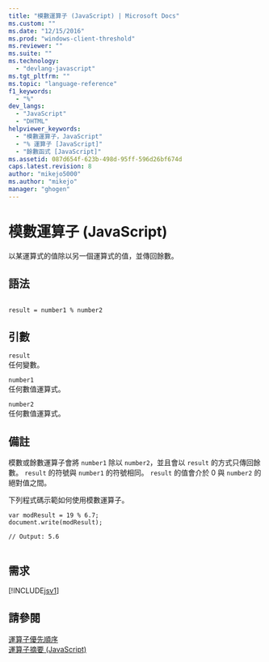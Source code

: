 ```yaml
---
title: "模數運算子 (JavaScript) | Microsoft Docs"
ms.custom: ""
ms.date: "12/15/2016"
ms.prod: "windows-client-threshold"
ms.reviewer: ""
ms.suite: ""
ms.technology: 
  - "devlang-javascript"
ms.tgt_pltfrm: ""
ms.topic: "language-reference"
f1_keywords: 
  - "%"
dev_langs: 
  - "JavaScript"
  - "DHTML"
helpviewer_keywords: 
  - "模數運算子，JavaScript"
  - "% 運算子 [JavaScript]"
  - "餘數函式 [JavaScript]"
ms.assetid: 087d654f-623b-498d-95ff-596d26bf674d
caps.latest.revision: 8
author: "mikejo5000"
ms.author: "mikejo"
manager: "ghogen"
---
```

# 模數運算子 (JavaScript)
以某運算式的值除以另一個運算式的值，並傳回餘數。  
  
## 語法  
  
```  
  
result = number1 % number2  
```  
  
## 引數  
 `result`  
 任何變數。  
  
 `number1`  
 任何數值運算式。  
  
 `number2`  
 任何數值運算式。  
  
## 備註  
 模數或餘數運算子會將 `number1` 除以 `number2`，並且會以 `result` 的方式只傳回餘數。  `result` 的符號與 `number1` 的符號相同。  `result` 的值會介於 0 與 `number2` 的絕對值之間。  
  
 下列程式碼示範如何使用模數運算子。  
  
```  
var modResult = 19 % 6.7;  
document.write(modResult);  
  
// Output: 5.6  
  
```  
  
## 需求  
 [!INCLUDE[jsv1](../../javascript/misc/includes/jsv1-md.md)]  
  
## 請參閱  
 [運算子優先順序](../../javascript/operator-subtractprecedence-javascript.md)   
 [運算子摘要 \(JavaScript\)](../../javascript/misc/operator-subtractsummary-javascript.md)